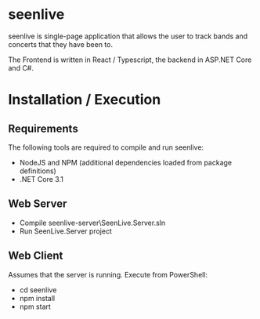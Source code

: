 # seenlive
seenlive is single-page application that allows the user to track bands and concerts that they have been to. 

The Frontend is written in React / Typescript, the backend in ASP.NET Core and C#.

# Installation / Execution

## Requirements
The following tools are required to compile and run seenlive:
* NodeJS and NPM (additional dependencies loaded from package definitions)
* .NET Core 3.1

## Web Server
* Compile seenlive-server\SeenLive.Server.sln
* Run SeenLive.Server project

## Web Client
Assumes that the server is running. Execute from PowerShell:
* cd seenlive
* npm install
* npm start
